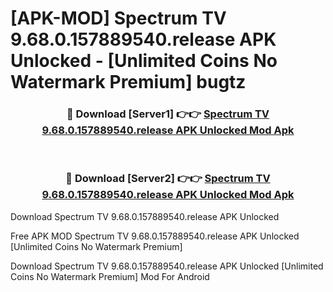 # [APK-MOD] Spectrum TV 9.68.0.157889540.release APK Unlocked - [Unlimited Coins No Watermark Premium] bugtz



<div align="center">
<h3>🔴 Download [Server1] 👉👉 <a href="https://momento.my/?title=Spectrum_TV_9.68.0.157889540.release_APK_Unlocked">Spectrum TV 9.68.0.157889540.release APK Unlocked Mod Apk</a></h3><br>

<h3>🔴 Download [Server2] 👉👉 <a href="https://momento.my/?title=Spectrum_TV_9.68.0.157889540.release_APK_Unlocked">Spectrum TV 9.68.0.157889540.release APK Unlocked Mod Apk</a></h3>
</div>



Download Spectrum TV 9.68.0.157889540.release APK Unlocked 

Free APK MOD Spectrum TV 9.68.0.157889540.release APK Unlocked [Unlimited Coins No Watermark Premium]

Download Spectrum TV 9.68.0.157889540.release APK Unlocked [Unlimited Coins No Watermark Premium] Mod For Android
